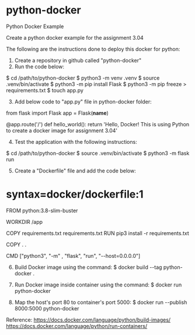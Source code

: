 # python-docker
Python Docker Example

Create a python docker example for the assignment 3.04

The following are the instructions done to deploy this docker for python:

1. Create a repository in github called "python-docker"
2. Run the code below:

$ cd /path/to/python-docker
$ python3 -m venv .venv
$ source .venv/bin/activate
$ python3 -m pip install Flask
$ python3 -m pip freeze > requirements.txt
$ touch app.py

3. Add below code to "app.py" file in python-docker folder:

from flask import Flask
app = Flask(__name__)

@app.route('/')
def hello_world():
    return 'Hello, Docker! This is using Python to create a docker image for assignment 3.04'

4. Test the application with the following instructions:

$ cd /path/to/python-docker
$ source .venv/bin/activate
$ python3 -m flask run

5. Create a "Dockerfile" file and add the code below:

# syntax=docker/dockerfile:1

FROM python:3.8-slim-buster

WORKDIR /app

COPY requirements.txt requirements.txt
RUN pip3 install -r requirements.txt

COPY . .

CMD ["python3", "-m" , "flask", "run", "--host=0.0.0.0"]

6. Build Docker image using the command:
$ docker build --tag python-docker .

7. Run Docker image inside container using the command:
$ docker run python-docker

8. Map the host's port 80 to container's port 5000:
$ docker run --publish 8000:5000 python-docker

Reference:
https://docs.docker.com/language/python/build-images/
https://docs.docker.com/language/python/run-containers/
